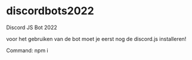 # discordbots2022
Discord JS Bot 2022


voor het gebruiken van de bot moet je eerst nog de discord.js installeren!

Command: npm i
